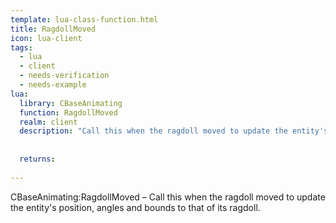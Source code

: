 ```yaml
---
template: lua-class-function.html
title: RagdollMoved
icon: lua-client
tags:
  - lua
  - client
  - needs-verification
  - needs-example
lua:
  library: CBaseAnimating
  function: RagdollMoved
  realm: client
  description: "Call this when the ragdoll moved to update the entity's position, angles and bounds to that of its ragdoll."
  
  
  returns:
    
---
```


<div class="lua__search__keywords">
CBaseAnimating:RagdollMoved &#x2013; Call this when the ragdoll moved to update the entity's position, angles and bounds to that of its ragdoll.
</div>
